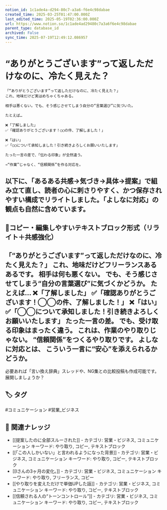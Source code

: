 ```yaml
---
notion_id: 1c1ade4a-d294-80c7-a3a6-f6e4c98dabae
created_time: 2025-03-25T01:47:00.000Z
last_edited_time: 2025-05-19T02:36:00.000Z
url: https://www.notion.so/1c1ade4ad29480c7a3a6f6e4c98dabae
parent_type: database_id
archived: False
sync_time: 2025-07-19T12:49:12.086957
---
```


# “ありがとうございます”って返しただけなのに、冷たく見えた？

```plain text
「“ありがとうございます”って返しただけなのに、冷たく見えた？」
これ、地味だけど実はめちゃくちゃある。

相手は悪くない。でも、そう感じさせてしまう自分の“言葉選び”に気づいた。

たとえば…

❌「了解しました」
✅「確認ありがとうございます！◯◯の件、了解しました！」

❌「はい」
✅「◯◯について承知しました！引き続きよろしくお願いいたします」

たった一言の差で、「伝わる印象」が全然違う。

→“作業”じゃなく、“信頼関係”を作る対応を。
```
以下に、「あるある共感→気づき→具体→提案」で組み立て直し、読者の心に刺さりやすく、かつ保存されやすい構成でリライトしました。「よしなに対応」の観点も自然に含めています。
---
## 📄コピー・編集しやすいテキストブロック形式（リライト＋共感強化）
「“ありがとうございます”って返しただけなのに、冷たく見えた？」
これ、地味だけどフリーランスあるあるです。
相手は何も悪くない。
でも、そう感じさせてしまう“自分の言葉選び”に気づくかどうか。
たとえば…
❌「了解しました」
✅「確認ありがとうございます！◯◯の件、了解しました！」
❌「はい」
✅「◯◯について承知しました！引き続きよろしくお願いいたします」
たった一言の差。
でも、受け取る印象はまったく違う。
これは、作業のやり取りじゃない。
“信頼関係”をつくるやり取りです。
よしなに対応とは、
こういう一言に“安心”を添えられるかどうか。
---
必要あれば「言い換え辞典」スレッドや、NG集との比較投稿も作成可能です。展開しましょうか？

## 🏷️ タグ
#コミュニケーション #営業_ビジネス

## 🔗 関連ナレッジ
- [[提案したのに全部スルーされた]] - カテゴリ: 営業・ビジネス, コミュニケーション キーワード: やり取り, コピー, テキストブロック
- [[「この人しかいない」と言われるようになった背景]] - カテゴリ: 営業・ビジネス, コミュニケーション キーワード: やり取り, コピー, テキストブロック
- [[Iさんの3ヶ月の変化。]] - カテゴリ: 営業・ビジネス, コミュニケーション キーワード: やり取り, フリーランス, コピー
- [[やり取りを変えただけで単価UPした話]] - カテゴリ: 営業・ビジネス, コミュニケーション キーワード: やり取り, コピー, テキストブロック
- [[信頼される人の“トーンコントロール”]] - カテゴリ: 営業・ビジネス, コミュニケーション キーワード: やり取り, コピー, テキストブロック
